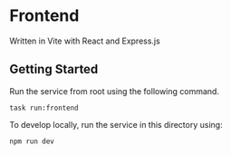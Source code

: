 # Frontend

Written in Vite with React and Express.js

## Getting Started

Run the service from root using the following command.

```
task run:frontend
```

To develop locally, run the service in this directory using:

```
npm run dev
```
